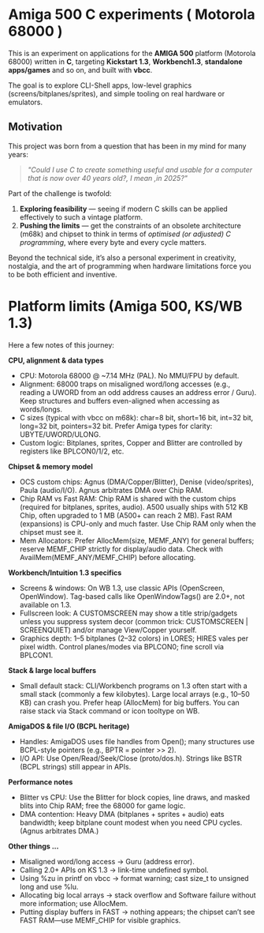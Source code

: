 # Amiga 500 C experiments ( Motorola 68000 ) 

This is an experiment on applications for the **AMIGA 500** platform (Motorola 68000) written in **C**, targeting **Kickstart 1.3**, **Workbench1.3**, **standalone apps/games** and so on, and built with **vbcc**.  

The goal is to explore CLI-Shell apps, low-level graphics (screens/bitplanes/sprites), and simple tooling on real hardware or emulators.

## Motivation

This project was born from a question that has been in my mind for many years:

> *"Could I use C to create something useful and usable for a computer that is now over 40 years old?, I mean ,in 2025?"*

Part of the challenge is twofold:
1. **Exploring feasibility** — seeing if modern C skills can be applied effectively to such a vintage platform.
2. **Pushing the limits** — get the constraints of an obsolete architecture (m68k) and chipset to think in terms of *optimised (or adjusted) C programming*, where every byte and every cycle matters.

Beyond the technical side, it’s also a personal experiment in creativity, nostalgia, and the art of programming when hardware limitations force you to be both efficient and inventive.


# Platform limits (Amiga 500, KS/WB 1.3)

Here a few notes of this journey: 

**CPU, alignment & data types**
- CPU: Motorola 68000 @ ~7.14 MHz (PAL). No MMU/FPU by default.
- Alignment: 68000 traps on misaligned word/long accesses (e.g., reading a UWORD from an odd address causes an address error / Guru). Keep structures and buffers even-aligned when accessing as words/longs.
- C sizes (typical with vbcc on m68k): char=8 bit, short=16 bit, int=32 bit, long=32 bit, pointers=32 bit. Prefer Amiga types for clarity: UBYTE/UWORD/ULONG.
- Custom logic: Bitplanes, sprites, Copper and Blitter are controlled by registers like BPLCON0/1/2, etc.

**Chipset & memory model**
- OCS custom chips: Agnus (DMA/Copper/Blitter), Denise (video/sprites), Paula (audio/I/O). Agnus arbitrates DMA over Chip RAM.
- Chip RAM vs Fast RAM: Chip RAM is shared with the custom chips (required for bitplanes, sprites, audio). A500 usually ships with 512 KB Chip, often upgraded to 1 MB (A500+ can reach 2 MB). Fast RAM (expansions) is CPU-only and much faster. Use Chip RAM only when the chipset must see it.
- Mem Allocators: Prefer AllocMem(size, MEMF_ANY) for general buffers; reserve MEMF_CHIP strictly for display/audio data. Check with AvailMem(MEMF_ANY/MEMF_CHIP) before allocating.

**Workbench/Intuition 1.3 specifics**
- Screens & windows: On WB 1.3, use classic APIs (OpenScreen, OpenWindow). Tag-based calls like OpenWindowTags() are 2.0+, not available on 1.3.
- Fullscreen look: A CUSTOMSCREEN may show a title strip/gadgets unless you suppress system decor (common trick: CUSTOMSCREEN | SCREENQUIET) and/or manage View/Copper yourself.
- Graphics depth: 1–5 bitplanes (2–32 colors) in LORES; HIRES vales per pixel width. Control planes/modes via BPLCON0; fine scroll via BPLCON1.

**Stack & large local buffers**
- Small default stack: CLI/Workbench programs on 1.3 often start with a small stack (commonly a few kilobytes). Large local arrays (e.g., 10–50 KB) can crash you. Prefer heap (AllocMem) for big buffers. You can raise stack via Stack command or icon tooltype on WB.

**AmigaDOS & file I/O (BCPL heritage)**
- Handles: AmigaDOS uses file handles from Open(); many structures use BCPL-style pointers (e.g., BPTR = pointer >> 2).
- I/O API: Use Open/Read/Seek/Close (proto/dos.h). Strings like BSTR (BCPL strings) still appear in APIs.

**Performance notes**
- Blitter vs CPU: Use the Blitter for block copies, line draws, and masked blits into Chip RAM; free the 68000 for game logic.
- DMA contention: Heavy DMA (bitplanes + sprites + audio) eats bandwidth; keep bitplane count modest when you need CPU cycles. (Agnus arbitrates DMA.)

**Other things ...**
- Misaligned word/long access → Guru (address error).
- Calling 2.0+ APIs on KS 1.3 → link-time undefined symbol.
- Using %zu in printf on vbcc → format warning; cast size_t to unsigned long and use %lu.
- Allocating big local arrays → stack overflow and Software failure without more information; use AllocMem.
- Putting display buffers in FAST → nothing appears; the chipset can’t see FAST RAM—use MEMF_CHIP for visible graphics.


